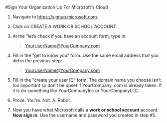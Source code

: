 #Sign Your Organization Up For Microsoft's Cloud

1.	Navigate to https://signup.microsoft.com.

2.	Click on CREATE A WORK OR SCHOOL ACCOUNT.

3.	At the "let’s check if you have an account form, type in:

    > YourUserName@YourCompany.com

4.	Fill in the "get to know you" form. Use the same email address that you did in the previous step:

    > YourUserName@YourCompany.com

5.	Fill in the "create your user ID" form. The domain name you choose isn’t too important so don’t be upset if YourCompany. com is already taken. If it is do something like YourCompanyInc or YourCompanyLLC.

6.	Prove. You’re. Not. A. Robot.

7.	Now you have what Microsoft calls a **work or school account** account. **Now sign in**. Use the username and password you created in step #5.




